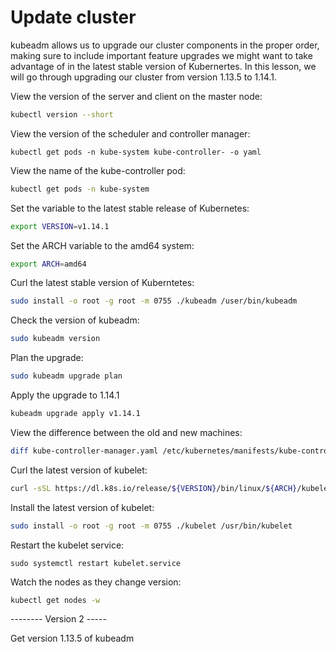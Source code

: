# Update cluster

kubeadm allows us to upgrade our cluster components in the proper order, making sure to include important feature upgrades we might want to take advantage of in the latest stable version of Kubernertes. In this lesson, we will go through upgrading our cluster from version 1.13.5 to 1.14.1.

View the version of the server and client on the master node:
```sh
kubectl version --short
```

View the version of the scheduler and controller manager:
```
kubectl get pods -n kube-system kube-controller- -o yaml
```

View the name of the kube-controller pod:
```sh
kubectl get pods -n kube-system
```

Set the variable to the latest stable release of Kubernetes:
```sh
export VERSION=v1.14.1
```

Set the ARCH variable to the amd64 system:
```sh
export ARCH=amd64
```

Curl the latest stable version of Kuberntetes:
```sh
sudo install -o root -g root -m 0755 ./kubeadm /user/bin/kubeadm
```

Check the version of kubeadm:
```sh
sudo kubeadm version
```

Plan the upgrade:
```sh
sudo kubeadm upgrade plan
```

Apply the upgrade to 1.14.1
```sh
kubeadm upgrade apply v1.14.1
```

View the difference between the old and new machines:
```sh
diff kube-controller-manager.yaml /etc/kubernetes/manifests/kube-controller-manager.yaml
```

Curl the latest version of kubelet:
```sh
curl -sSL https://dl.k8s.io/release/${VERSION}/bin/linux/${ARCH}/kubelet > kubelet
```

Install the latest version of kubelet:
```sh
sudo install -o root -g root -m 0755 ./kubelet /usr/bin/kubelet
```

Restart the kubelet service:
```
sudo systemctl restart kubelet.service
```

Watch the nodes as they change version:
```sh
kubectl get nodes -w
```


-------- Version 2 -----

Get version 1.13.5 of kubeadm
```
```

